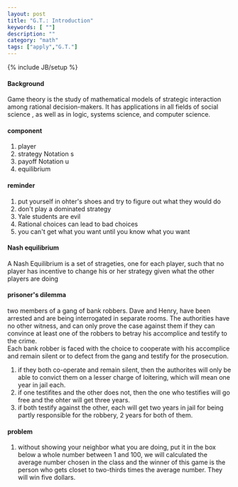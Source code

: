 ```yaml
---
layout: post
title: "G.T.: Introduction"
keywords: [ ""]
description: ""
category: "math"
tags: ["apply","G.T."]
---
```

{% include JB/setup %}

#### Background
Game theory is the study of mathematical models of strategic interaction among rational decision-makers. It has applications in all fields of social science
, as well as in logic, systems science, and computer science.

#### component
1. player
2. strategy  Notation s
3. payoff    Notation u
4. equilibrium


#### reminder
1. put yourself in ohter's shoes and try to figure out what they would do
2. don't play a dominated strategy
3. Yale students are evil
4. Rational choices can lead to bad choices
5. you can't get what you want until you know what you want

#### Nash equilibrium
A Nash Equilibrium is a set of strageties, one for each player, such that no player has 
incentive to change his or her strategy given what the other players are doing


#### prisoner's dilemma
two members of a gang of bank robbers. Dave and Henry, have been arrested and are being interrogated in separate rooms.
The authorities have no other witness, and can only prove the case against them if they can convince at least one of the
robbers to betray his accomplice and testify to the crime. <br />
Each bank robber is faced with the choice to cooperate with his accomplice and remain silent or to defect from the gang and
testify for the prosecution. <br />
1. if they both co-operate and remain silent, then the authorites will only be able to convict them on a lesser charge of loitering,
which will mean one year in jail each.
2. if one testifites and the other does not, then the one who testifies will go free and the ohter will get three years.
3. if both testify against the other, each will get two years in jail for being partly responsible for the robbery, 2 years for both of them.

#### problem
1. without showing your neighbor what you are doing, put it in the box below a whole number between 1 and 100, we will calculated the average number
chosen in the class and the winner of this game is the person who gets closet to two-thirds times the average number. They will win five dollars.


